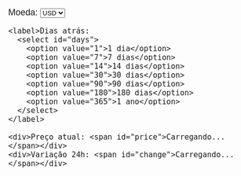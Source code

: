 <!DOCTYPE html>
<html lang="pt-BR">
<head>
  <meta charset="UTF-8">
  <title>Bitcoin - Preço e Histórico</title>
  <script src="https://cdn.jsdelivr.net/npm/chart.js"></script>
  <style>
    body { font-family: Arial, sans-serif; padding: 20px; }
    .info { margin-bottom: 20px; font-size: 18px; }
    .up { color: green; }
    .down { color: red; }
    label { margin-right: 10px; }
  </style>
</head>
<body>
  <div class="info">
    <label>Moeda:
      <select id="currency">
        <option value="usd">USD</option>
        <option value="eur">EUR</option>
        <option value="brl">BRL</option>
        <option value="gbp">GBP</option>
        <option value="jpy">JPY</option>
      </select>
    </label>

    <label>Dias atrás:
      <select id="days">
        <option value="1">1 dia</option>
        <option value="7">7 dias</option>
        <option value="14">14 dias</option>
        <option value="30">30 dias</option>
        <option value="90">90 dias</option>
        <option value="180">180 dias</option>
        <option value="365">1 ano</option>
      </select>
    </label>

    <div>Preço atual: <span id="price">Carregando...</span></div>
    <div>Variação 24h: <span id="change">Carregando...</span></div>
  </div>

  <canvas id="btcChart" width="800" height="400"></canvas>

  <script>
    const ctx = document.getElementById('btcChart').getContext('2d');
    const currencySelect = document.getElementById('currency');
    const daysSelect = document.getElementById('days');

    const btcChart = new Chart(ctx, {
      type: 'line',
      data: {
        labels: [],
        datasets: [{
          label: 'Preço do Bitcoin',
          data: [],
          borderColor: 'rgba(54, 162, 235, 1)',
          fill: false
        }]
      },
      options: {
        scales: {
          y: {
            beginAtZero: false
          }
        }
      }
    });

    async function fetchCurrentPrice(currency) {
      const res = await fetch(`https://api.coingecko.com/api/v3/coins/bitcoin?localization=false&tickers=false&market_data=true`);
      const data = await res.json();
      const price = data.market_data.current_price[currency];
      const change = data.market_data.price_change_percentage_24h;

      document.getElementById('price').innerText = `${price.toLocaleString()} ${currency.toUpperCase()}`;
      const changeEl = document.getElementById('change');
      changeEl.innerText = `${change.toFixed(2)}%`;
      changeEl.className = change >= 0 ? 'up' : 'down';
    }

    async function fetchHistoricalData(currency, days) {
      const res = await fetch(`https://api.coingecko.com/api/v3/coins/bitcoin/market_chart?vs_currency=${currency}&days=${days}`);
      const data = await res.json();

      const prices = data.prices;
      const labels = prices.map(p => {
        const date = new Date(p[0]);
        return days <= 1 ? date.toLocaleTimeString() : date.toLocaleDateString();
      });

      const values = prices.map(p => p[1]);

      btcChart.data.labels = labels;
      btcChart.data.datasets[0].data = values;
      btcChart.data.datasets[0].label = `Preço do Bitcoin (${currency.toUpperCase()})`;
      btcChart.update();
    }

    async function updateAll() {
      const currency = currencySelect.value;
      const days = daysSelect.value;
      await fetchCurrentPrice(currency);
      await fetchHistoricalData(currency, days);
    }

    currencySelect.addEventListener('change', updateAll);
    daysSelect.addEventListener('change', updateAll);

    updateAll();
  </script>
</body>
</html>
